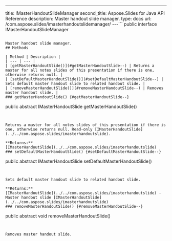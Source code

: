 ---
title: IMasterHandoutSlideManager
second_title: Aspose.Slides for Java API Reference
description: Master handout slide manager.
type: docs
url: /com.aspose.slides/imasterhandoutslidemanager/
---```
public interface IMasterHandoutSlideManager
```

Master handout slide manager.
## Methods

| Method | Description |
| --- | --- |
| [getMasterHandoutSlide()](#getMasterHandoutSlide--) | Returns a master for all notes slides of this presentation if there is one, otherwise returns null. |
| [setDefaultMasterHandoutSlide()](#setDefaultMasterHandoutSlide--) | Sets default master handout slide to related handout slide. |
| [removeMasterHandoutSlide()](#removeMasterHandoutSlide--) | Removes master handout slide. |
### getMasterHandoutSlide() {#getMasterHandoutSlide--}
```
public abstract IMasterHandoutSlide getMasterHandoutSlide()
```


Returns a master for all notes slides of this presentation if there is one, otherwise returns null. Read-only [IMasterHandoutSlide](../../com.aspose.slides/imasterhandoutslide).

**Returns:**
[IMasterHandoutSlide](../../com.aspose.slides/imasterhandoutslide)
### setDefaultMasterHandoutSlide() {#setDefaultMasterHandoutSlide--}
```
public abstract IMasterHandoutSlide setDefaultMasterHandoutSlide()
```


Sets default master handout slide to related handout slide.

**Returns:**
[IMasterHandoutSlide](../../com.aspose.slides/imasterhandoutslide) - Master handout slide [IMasterHandoutSlide](../../com.aspose.slides/imasterhandoutslide)
### removeMasterHandoutSlide() {#removeMasterHandoutSlide--}
```
public abstract void removeMasterHandoutSlide()
```


Removes master handout slide.

